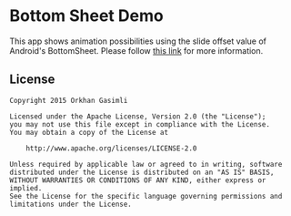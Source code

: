 # Bottom Sheet Demo

This app shows animation possibilities using the slide offset value of Android's BottomSheet. Please follow [this link](https://medium.com/@orkhan.gasimli/choreographic-animations-with-androids-bottomsheet-fef06e6ecb81) for more information.

## License

    Copyright 2015 Orkhan Gasimli

    Licensed under the Apache License, Version 2.0 (the "License");
    you may not use this file except in compliance with the License.
    You may obtain a copy of the License at

        http://www.apache.org/licenses/LICENSE-2.0

    Unless required by applicable law or agreed to in writing, software
    distributed under the License is distributed on an "AS IS" BASIS,
    WITHOUT WARRANTIES OR CONDITIONS OF ANY KIND, either express or implied.
    See the License for the specific language governing permissions and
    limitations under the License.
